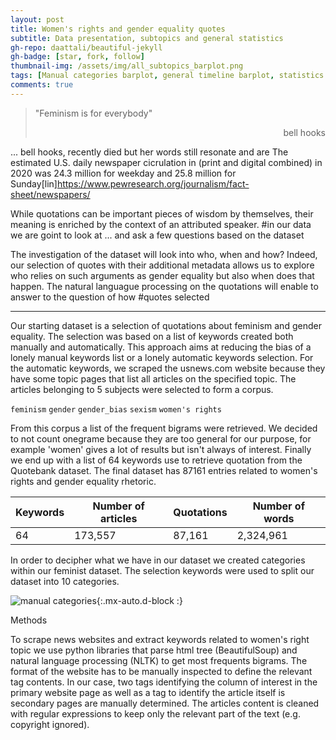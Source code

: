 ```yaml
---
layout: post
title: Women's rights and gender equality quotes 
subtitle: Data presentation, subtopics and general statistics
gh-repo: daattali/beautiful-jekyll
gh-badge: [star, fork, follow]
thumbnail-img: /assets/img/all_subtopics_barplot.png
tags: [Manual categories barplot, general timeline barplot, statistics (total number, mean length, number of words, size etc)]
comments: true
---
```


> "Feminism is for everybody" 
> <div style="text-align: right"> bell hooks </div>

...
bell hooks, recently died but her words still resonate and are 
The estimated U.S. daily newspaper cicrulation in (print and digital combined) in 2020 was 24.3 million for weekday and 25.8 million for Sunday[lin]https://www.pewresearch.org/journalism/fact-sheet/newspapers/

While quotations can be important pieces of
wisdom by themselves, their meaning is enriched by the context of
an attributed speaker.
#in our data we are goint to look at ... and ask a few questions based on the dataset


The investigation of the dataset will look into who, when and how? 
Indeed, our selection of quotes with their additional metadata allows us to explore who relies on such arguments as gender equality but also when does that happen. The natural languague processing on the quotations will enable to answer to the question of how 
#quotes selected

---------

Our starting dataset is a selection of quotations about feminism and gender equality. The selection was based on a list of keywords created both manually and automatically. This approach aims at reducing the bias of a lonely manual keywords list or a lonely automatic keywords selection. 
For the automatic keywords, we scraped the usnews.com website because they have some topic pages that list all articles on the specified topic. The articles belonging to 5 subjects were selected to form a corpus.
<p align = "center">
 
`feminism` `gender`      `gender_bias`      `sexism`        `women's rights`  

</p>


From this corpus a list of the frequent bigrams were retrieved. We decided to not count onegrame because they are too general for our purpose, for example 'women' gives a lot of results but isn't always of interest. Finally we end up with a list of 64 keywords use to retrieve quotation from the Quotebank dataset. 
The final dataset has 87161 entries related to women's rights and gender equality rhetoric.

<p align = "center">
 
 | Keywords| Number of articles |  Quotations| Number of words | 
 |--|--|--|--|   
 |64 |173,557| 87,161|   2,324,961    | 

</p>

In order to decipher what we have in our dataset we created categories within our feminist dataset. The selection keywords were used to split our dataset into 10 categories.


![manual categories](https://raw.githubusercontent.com/epfl-ada/ada-2021-project-concatsanddogs/main/img/all_subtopics_barplot.png'){:.mx-auto.d-block :}
   
Methods 

To scrape news websites and extract keywords related to women's right topic we use python libraries that parse html tree (BeautifulSoup) and natural language processing (NLTK) to get most frequents bigrams. The format of the website has to be manually inspected to define the relevant tag contents. In our case, two tags identifying the column of interest in the primary website page as well as a tag to identify the article itself is secondary pages are manually determined. The articles content is cleaned with regular expressions to keep only the relevant part of the text (e.g. copyright ignored).
